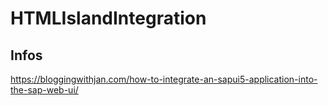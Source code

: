 # HTMLIslandIntegration

## Infos
https://bloggingwithjan.com/how-to-integrate-an-sapui5-application-into-the-sap-web-ui/

